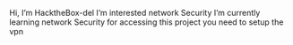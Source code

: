 Hi, I’m HacktheBox-del
I’m interested network Security
I’m currently learning network Security
for accessing this project you need to setup the vpn


<!---
HacktheBox-del/HacktheBox-del is a ✨ special ✨ repository because its `README.md` (this file) appears on your GitHub profile.
You can click the Preview link to take a look at your changes.
--->
